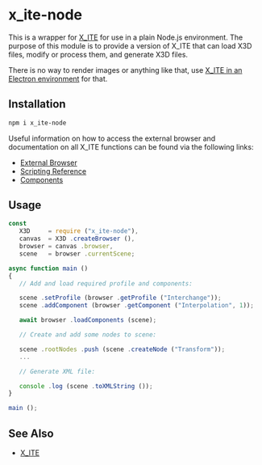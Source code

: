 # x_ite-node

This is a wrapper for [X_ITE](https://create3000.github.io/x_ite/) for use in a plain Node.js environment. The purpose of this module is to provide a version of X_ITE that can load X3D files, modify or process them, and generate X3D files.

There is no way to render images or anything like that, use [X_ITE in an Electron environment](https://create3000.github.io/x_ite/how-to-use-x-ite-with-electron/) for that.

## Installation

```sh
npm i x_ite-node
```

Useful information on how to access the external browser and documentation on all X_ITE functions can be found via the following links:

* [External Browser](https://create3000.github.io/x_ite/accessing-the-external-browser/)
* [Scripting Reference](https://create3000.github.io/x_ite/reference/ecmascript-object-and-function-definitions/)
* [Components](https://create3000.github.io/x_ite/components/overview/)

## Usage

```js
const
   X3D     = require ("x_ite-node"),
   canvas  = X3D .createBrowser (),
   browser = canvas .browser,
   scene   = browser .currentScene;

async function main ()
{
   // Add and load required profile and components:

   scene .setProfile (browser .getProfile ("Interchange"));
   scene .addComponent (browser .getComponent ("Interpolation", 1));

   await browser .loadComponents (scene);

   // Create and add some nodes to scene:

   scene .rootNodes .push (scene .createNode ("Transform"));
   ...

   // Generate XML file:

   console .log (scene .toXMLString ());
}

main ();
```

## See Also

* [X_ITE](https://create3000.github.io/x_ite/)
